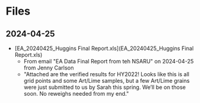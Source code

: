 # Files

## 2024-04-25

- [EA_20240425_Huggins Final Report.xls](EA_20240425_Huggins Final Report.xls)
  - From email "EA Data Final Report from teh NSARU" on 2024-04-25 from Jenny Carlson
  - "Attached are the verified results for HY2022! Looks like this is all grid points and some Art/Lime samples, but a few Art/Lime grains were just submitted to us by Sarah this spring. We’ll be on those soon. No reweighs needed from my end."
